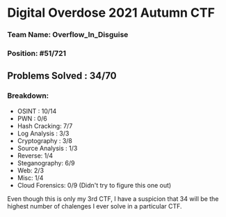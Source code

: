 # Digital Overdose 2021 Autumn CTF

<h3>Team Name: Overflow_In_Disguise</h3>
<h3>Position: #51/721</h3>

<h2>Problems Solved : 34/70</h2>

<h3>Breakdown:</h3>
<ul>
  <li>OSINT : 10/14</li>
  <li>PWN : 0/6</li>
  <li>Hash Cracking: 7/7</li> 
  
 <li>Log Analysis : 3/3</li>
  <li>Cryptography : 3/8</li>
  <li>Source Analysis : 1/3</li>
  <li>Reverse: 1/4</li>
  <li>Steganography: 6/9</li>
  <li>Web: 2/3</li>
  <li>Misc: 1/4</li>
  <li>Cloud Forensics: 0/9 (Didn't try to figure this one out)</li> 
  </ul>

Even though this is only my 3rd CTF, I have a suspicion that 34 will be the highest number of chalenges I ever solve in a particular CTF.
